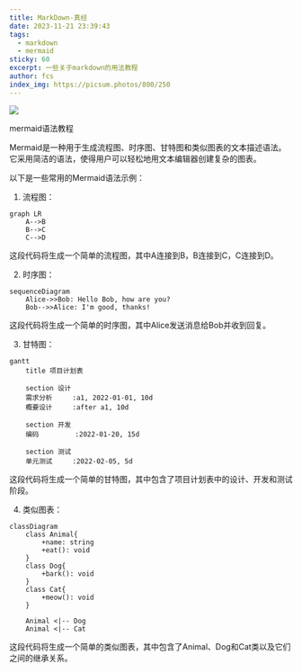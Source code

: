 ```yaml
---
title: MarkDown-真经
date: 2023-11-21 23:39:43
tags:
  - markdown
  - mermaid
sticky: 60
excerpt: 一些关于markdown的用法教程
author: fcs
index_img: https://picsum.photos/800/250
---
```


![](https://picsum.photos/800/250)

mermaid语法教程

 Mermaid是一种用于生成流程图、时序图、甘特图和类似图表的文本描述语法。它采用简洁的语法，使得用户可以轻松地用文本编辑器创建复杂的图表。

以下是一些常用的Mermaid语法示例：

1. 流程图：

```mermaid
graph LR
    A-->B
    B-->C
    C-->D
```

这段代码将生成一个简单的流程图，其中A连接到B，B连接到C，C连接到D。

2. 时序图：

```mermaid
sequenceDiagram
    Alice->>Bob: Hello Bob, how are you?
    Bob-->>Alice: I'm good, thanks!
```

这段代码将生成一个简单的时序图，其中Alice发送消息给Bob并收到回复。

3. 甘特图：

```mermaid
gantt
    title 项目计划表

    section 设计
    需求分析     :a1, 2022-01-01, 10d
    概要设计     :after a1, 10d

    section 开发
    编码         :2022-01-20, 15d

    section 测试
    单元测试     :2022-02-05, 5d

```

这段代码将生成一个简单的甘特图，其中包含了项目计划表中的设计、开发和测试阶段。

4. 类似图表：

```mermaid
classDiagram
    class Animal{
        +name: string
        +eat(): void
    }
    class Dog{
        +bark(): void
    }
    class Cat{
        +meow(): void
    }

    Animal <|-- Dog
    Animal <|-- Cat
```

这段代码将生成一个简单的类似图表，其中包含了Animal、Dog和Cat类以及它们之间的继承关系。
